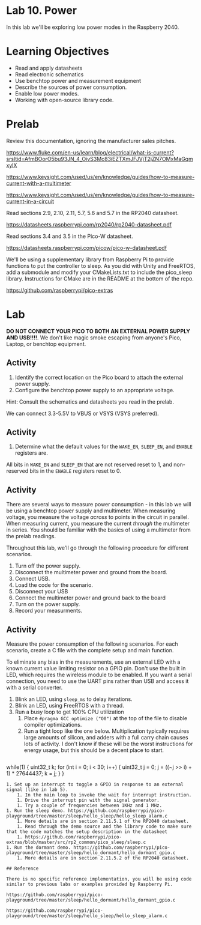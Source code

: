 # Lab 10. Power
In this lab we'll be exploring low power modes in the Raspberry 2040.

# Learning Objectives
* Read and apply datasheets
* Read electronic schematics
* Use benchtop power and measurement equipment
* Describe the sources of power consumption.
* Enable low power modes.
* Working with open-source library code.

# Prelab
Review this documentation, ignoring the manufacturer sales pitches.

https://www.fluke.com/en-us/learn/blog/electrical/what-is-current?srsltid=AfmBOorO5bu93JN_4_OivS3Mc83iEZTXmJFJVjT2jZN7OMxMaGqmxylX

https://www.keysight.com/used/us/en/knowledge/guides/how-to-measure-current-with-a-multimeter

https://www.keysight.com/used/us/en/knowledge/guides/how-to-measure-current-in-a-circuit

Read sections 2.9, 2.10, 2.11, 5.7, 5.6 and 5.7 in the RP2040 datasheet.

https://datasheets.raspberrypi.com/rp2040/rp2040-datasheet.pdf

Read sections 3.4 and 3.5 in the Pico-W datasheet.

https://datasheets.raspberrypi.com/picow/pico-w-datasheet.pdf

We'll be using a supplementary library from Raspberry Pi to provide functions to put the controller to sleep.
As you did with Unity and FreeRTOS, add a submodule and modify your CMakeLists.txt to include the pico_sleep library.
Instructions for CMake are in the README at the bottom of the repo.

https://github.com/raspberrypi/pico-extras

# Lab

**DO NOT CONNECT YOUR PICO TO BOTH AN EXTERNAL POWER SUPPLY AND USB!!!!**. We don't like magic smoke escaping from anyone's Pico, Laptop, or benchtop equipment.


## Activity
1. Identify the correct location on the Pico board to attach the external power supply.
1. Configure the benchtop power supply to an appropriate voltage.

Hint: Consult the schematics and datasheets you read in the prelab.

We can connect 3.3-5.5V to VBUS or VSYS (VSYS preferred).

## Activity
1. Determine what the default values for the `WAKE_EN`, `SLEEP_EN`, and `ENABLE` registers are.

All bits in `WAKE_EN` and `SLEEP_EN` that are not reserved reset to 1, and non-reserved bits in the `ENABLE` registers reset to 0.

## Activity

There are several ways to measure power consumption - in this lab we will be using a benchtop power supply and multimeter.
When measuring voltage, you measure the voltage _across_ to points in the circuit in parallel.
When measuring current, you measure the current _through_ the multimeter in series.
You should be familiar with the basics of using a multimeter from the prelab readings.

Throughout this lab, we'll go through the following procedure for different scenarios.

1. Turn off the power supply.
1. Disconnect the multimeter power and ground from the board.
1. Connect USB.
1. Load the code for the scenario.
1. Disconnect your USB
1. Connect the multimeter power and ground back to the board
1. Turn on the power supply.
1. Record your measurments.


## Activity
Measure the power consumption of the following scenarios.
For each scenario, create a C file with the complete setup and main function.

To eliminate any bias in the measurements, use an external LED with a known current value limiting resistor on a GPIO pin.
Don't use the built in LED, which requires the wireless module to be enabled.
If you want a serial connection, you need to use the UART pins rather than USB and access it with a serial converter.

1. Blink an LED, using `sleep_ms` to delay iterations.
1. Blink an LED, using FreeRTOS with a thread.
1. Run a busy loop to get 100% CPU utilization
    1. Place `#pragma GCC optimize ("O0")` at the top of the file to disable compiler optimizations.
    1. Run a tight loop like the one below. Multiplication typically requires large amounts of silicon, and adders with a full carry chain causes lots of activity. I don't know if these will be the worst instructions for energy usage, but this should be a decent place to start.
    ```
while(1) {
 uint32_t k;
 for (int i = 0; i < 30; i++) {
    uint32_t j = 0;
    j = ((~j >> i) + 1) * 27644437;
    k = j;
  }
}
```
1. Set up an interrupt to toggle a GPIO in response to an external signal (like in lab 5).
    1. In the main loop to invoke the wait for interrupt instruction.
    1. Drive the interrupt pin with the signal generator.
    1. Try a couple of frequencies between 1KHz and 1 MHz.
1. Run the sleep demo. https://github.com/raspberrypi/pico-playground/tree/master/sleep/hello_sleep/hello_sleep_alarm.c
    1. More details are in section 2.11.5.1 of the RP2040 datasheet.
    1. Read through the demo source and the library code to make sure that the code matches the setup description in the datasheet
    1. https://github.com/raspberrypi/pico-extras/blob/master/src/rp2_common/pico_sleep/sleep.c
1. Run the dormant demo. https://github.com/raspberrypi/pico-playground/tree/master/sleep/hello_dormant/hello_dormant_gpio.c
    1. More details are in section 2.11.5.2 of the RP2040 datasheet.

## Reference

There is no specific reference implementation, you will be using code similar to previous labs or examples provided by Raspberry Pi.

https://github.com/raspberrypi/pico-playground/tree/master/sleep/hello_dormant/hello_dormant_gpio.c

https://github.com/raspberrypi/pico-playground/tree/master/sleep/hello_sleep/hello_sleep_alarm.c
